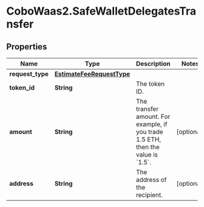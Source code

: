 # CoboWaas2.SafeWalletDelegatesTransfer

## Properties

Name | Type | Description | Notes
------------ | ------------- | ------------- | -------------
**request_type** | [**EstimateFeeRequestType**](EstimateFeeRequestType.md) |  | 
**token_id** | **String** | The token ID. | 
**amount** | **String** | The transfer amount. For example, if you trade 1.5 ETH, then the value is &#x60;1.5&#x60;. | [optional] 
**address** | **String** | The address of the recipient. | [optional] 


